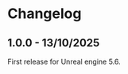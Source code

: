 # Changelog
<primary-label ref="interaction"/>

## 1.0.0 - 13/10/2025
First release for Unreal engine 5.6.
